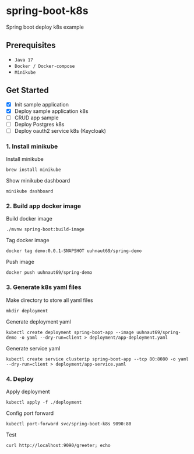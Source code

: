 # spring-boot-k8s

Spring boot deploy k8s example

## Prerequisites

- `Java 17`
- `Docker / Docker-compose`
- `Minikube`

## Get Started

- [x] Init sample application
- [x] Deploy sample application k8s
- [ ] CRUD app sample
- [ ] Deploy Postgres k8s
- [ ] Deploy oauth2 service k8s (Keycloak)

### 1. Install minikube

Install minikube

```shell
brew install minikube
```

Show minikube dashboard

```shell
minikube dashboard
```

### 2. Build app docker image

Build docker image

```shell
./mvnw spring-boot:build-image
```

Tag docker image

```shell
docker tag demo:0.0.1-SNAPSHOT uuhnaut69/spring-demo
```

Push image

```shell
docker push uuhnaut69/spring-demo
```

### 3. Generate k8s yaml files

Make directory to store all yaml files

```shell
mkdir deployment
```

Generate deployment yaml

```shell
kubectl create deployment spring-boot-app --image uuhnaut69/spring-demo -o yaml --dry-run=client > deployment/app-deployment.yaml
```

Generate service yaml

```shell
kubectl create service clusterip spring-boot-app --tcp 80:8080 -o yaml --dry-run=client > deployment/app-service.yaml
```

### 4. Deploy

Apply deployment

```shell
kubectl apply -f ./deployment
```

Config port forward

```shell
kubectl port-forward svc/spring-boot-k8s 9090:80
```

Test

```shell
curl http://localhost:9090/greeter; echo
```